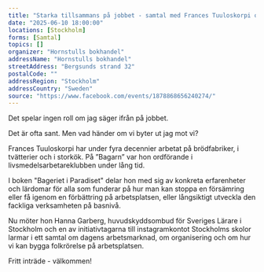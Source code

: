 ```yaml
---
title: "Starka tillsammans på jobbet - samtal med Frances Tuuloskorpi och Hanna Garberg"
date: "2025-06-10 18:00:00"
locations: [Stockholm]
forms: [Samtal]
topics: []
organizer: "Hornstulls bokhandel"
addressName: "Hornstulls bokhandel"
streetAddress: "Bergsunds strand 32"
postalCode: ""
addressRegion: "Stockholm"
addressCountry: "Sweden"
source: "https://www.facebook.com/events/1878868656240274/"
---
```

Det spelar ingen roll om jag säger ifrån på jobbet.

Det är ofta sant. Men vad händer om vi byter ut jag mot vi?

Frances Tuuloskorpi har under fyra decennier arbetat på brödfabriker, i tvätterier och i storkök. På ”Bagarn” var hon ordförande i livsmedelsarbetareklubben under lång tid. 

I boken "Bageriet i Paradiset" delar hon med sig av konkreta erfarenheter och lärdomar för alla som funderar på hur man kan stoppa en försämring eller få igenom en förbättring på arbetsplatsen, eller långsiktigt utveckla den fackliga verksamheten på basnivå.

Nu möter hon Hanna Garberg, huvudskyddsombud för Sveriges Lärare i Stockholm och en av initiativtagarna till instagramkontot Stockholms skolor larmar i ett samtal om dagens arbetsmarknad, om organisering och om hur vi kan bygga folkrörelse på arbetsplatsen.

Fritt inträde - välkommen!